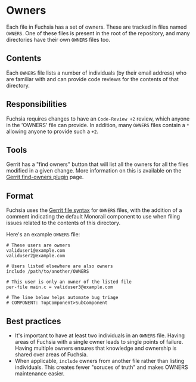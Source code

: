 # Owners

Each file in Fuchsia has a set of owners. These are tracked in files
named `OWNERS`. One of these files is present in the root of the
repository, and many directories have their own `OWNERS` files too.

## Contents

Each `OWNERS` file lists a number of individuals (by their email address) who are
familiar with and can provide code reviews for the contents of that directory.

## Responsibilities

Fuchsia requires changes to have an `Code-Review +2` review, which anyone in the
'OWNERS' file can provide. In addition, many `OWNERS` files
contain a `*` allowing anyone to provide such a `+2`.

## Tools

Gerrit has a "find owners" button that will list all the owners for all the
files modified in a given change. More information on this is available on the
[Gerrit find-owners plugin][find-owners] page.

## Format

Fuchsia uses the [Gerrit file syntax][owners-syntax] for `OWNERS`
files, with the addition of a comment indicating the default Monorail component
to use when filing issues related to the contents of this directory.

Here's an example `OWNERS` file:

```none
# These users are owners
validuser1@example.com
validuser2@example.com

# Users listed elsewhere are also owners
include /path/to/another/OWNERS

# This user is only an owner of the listed file
per-file main.c = validuser3@example.com

# The line below helps automate bug triage
# COMPONENT: TopComponent>SubComponent
```

## Best practices

*   It's important to have at least two individuals in an `OWNERS` file. Having areas
    of Fuchsia with a single owner leads to single points of failure. Having multiple
    owners ensures that knowledge and ownership is shared over areas of Fuchsia.
*   When applicable, `include` owners from another file rather than listing individuals.
    This creates fewer "soruces of truth" and makes OWNERS maintenance easier.

[find-owners]: https://gerrit.googlesource.com/plugins/find-owners/+/HEAD/src/main/resources/Documentation/about.md
[owners-syntax]: https://gerrit.googlesource.com/plugins/find-owners/+/HEAD/src/main/resources/Documentation/syntax.md
